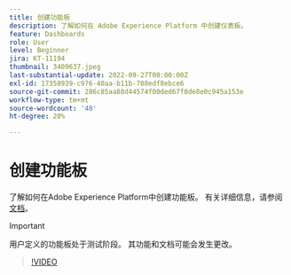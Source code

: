 ```yaml
---
title: 创建功能板
description: 了解如何在 Adobe Experience Platform 中创建仪表板。
feature: Dashboards
role: User
level: Beginner
jira: KT-11194
thumbnail: 3409637.jpeg
last-substantial-update: 2022-09-27T00:00:00Z
exl-id: 17358939-c976-40aa-b11b-708edf8ebce6
source-git-commit: 286c85aa88d44574f00ded67f0de8e0c945a153e
workflow-type: tm+mt
source-wordcount: '48'
ht-degree: 20%

---
```


# 创建功能板

了解如何在Adobe Experience Platform中创建功能板。 有关详细信息，请参阅[文档](https://experienceleague.adobe.com/docs/experience-platform/dashboards/user-defined-dashboards.html)。

>[!IMPORTANT]
>
>用户定义的功能板处于测试阶段。 其功能和文档可能会发生更改。

>[!VIDEO](https://video.tv.adobe.com/v/3409637/?learn=on&enablevpops)
